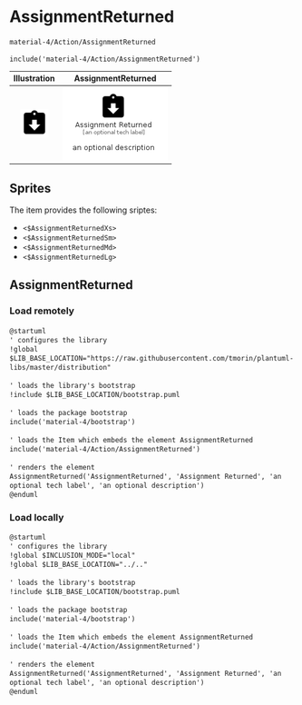 # AssignmentReturned


```text
material-4/Action/AssignmentReturned
```

```text
include('material-4/Action/AssignmentReturned')
```



| Illustration | AssignmentReturned |
| :---: | :---: |
| ![illustration for Illustration](../../material-4/Action/AssignmentReturned.png) | ![illustration for AssignmentReturned](../../material-4/Action/AssignmentReturned.Local.png) |



## Sprites
The item provides the following sriptes:

- `<$AssignmentReturnedXs>`
- `<$AssignmentReturnedSm>`
- `<$AssignmentReturnedMd>`
- `<$AssignmentReturnedLg>`





## AssignmentReturned

### Load remotely
```plantuml
@startuml
' configures the library
!global $LIB_BASE_LOCATION="https://raw.githubusercontent.com/tmorin/plantuml-libs/master/distribution"

' loads the library's bootstrap
!include $LIB_BASE_LOCATION/bootstrap.puml

' loads the package bootstrap
include('material-4/bootstrap')

' loads the Item which embeds the element AssignmentReturned
include('material-4/Action/AssignmentReturned')

' renders the element
AssignmentReturned('AssignmentReturned', 'Assignment Returned', 'an optional tech label', 'an optional description')
@enduml
```

### Load locally
```plantuml
@startuml
' configures the library
!global $INCLUSION_MODE="local"
!global $LIB_BASE_LOCATION="../.."

' loads the library's bootstrap
!include $LIB_BASE_LOCATION/bootstrap.puml

' loads the package bootstrap
include('material-4/bootstrap')

' loads the Item which embeds the element AssignmentReturned
include('material-4/Action/AssignmentReturned')

' renders the element
AssignmentReturned('AssignmentReturned', 'Assignment Returned', 'an optional tech label', 'an optional description')
@enduml
```


